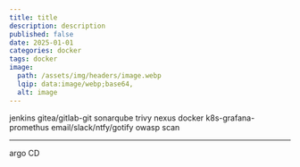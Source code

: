 ```yaml
---
title: title
description: description
published: false
date: 2025-01-01
categories: docker
tags: docker
image:
  path: /assets/img/headers/image.webp
  lqip: data:image/webp;base64,
  alt: image
---
```



jenkins
gitea/gitlab-git
sonarqube
trivy
nexus
docker
k8s-grafana-promethus
email/slack/ntfy/gotify
owasp scan

---

argo CD
